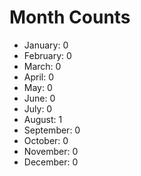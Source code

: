 # Month Counts

-   January: 0
-   February: 0
-   March: 0
-   April: 0
-   May: 0
-   June: 0
-   July: 0
-   August: 1
-   September: 0
-   October: 0
-   November: 0
-   December: 0
